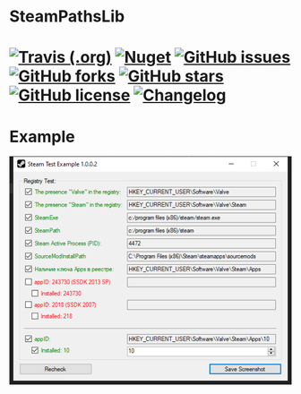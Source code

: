 # SteamPathsLib

# [![Travis (.org)](https://img.shields.io/travis/EpicMorg/SteamPathsLib?style=flat-square)](https://travis-ci.org/EpicMorg/SteamPathsLib) [![Nuget](https://img.shields.io/nuget/v/EpicMorg.SteamPathsLib?style=flat-square)](https://www.nuget.org/packages/EpicMorg.SteamPathsLib/) [![GitHub issues](https://img.shields.io/github/issues/EpicMorg/SteamPathsLib.svg?style=popout-square)](https://github.com/EpicMorg/SteamPathsLib/issues) [![GitHub forks](https://img.shields.io/github/forks/EpicMorg/SteamPathsLib.svg?style=popout-square)](https://github.com/EpicMorg/SteamPathsLib/network) [![GitHub stars](https://img.shields.io/github/stars/EpicMorg/SteamPathsLib.svg?style=popout-square)](https://github.com/EpicMorg/SteamPathsLib/stargazers) [![GitHub license](https://img.shields.io/github/license/EpicMorg/SteamPathsLib.svg?style=popout-square)](LICENSE.md) [![Changelog](https://img.shields.io/badge/Changelog-yellow.svg?style=popout-square)](CHANGELOG.md) 

# Example

![Example](https://raw.githubusercontent.com/EpicMorg/SteamPathsLib/master/SteamTest.Png)
